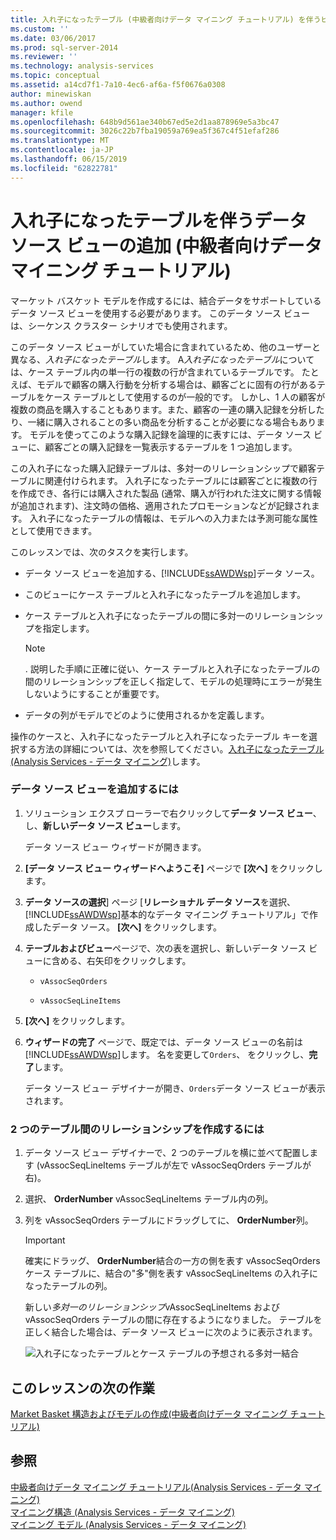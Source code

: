 ```yaml
---
title: 入れ子になったテーブル (中級者向けデータ マイニング チュートリアル) を伴うビューをソース、データの追加 |Microsoft Docs
ms.custom: ''
ms.date: 03/06/2017
ms.prod: sql-server-2014
ms.reviewer: ''
ms.technology: analysis-services
ms.topic: conceptual
ms.assetid: a14cd7f1-7a10-4ec6-af6a-f5f0676a0308
author: minewiskan
ms.author: owend
manager: kfile
ms.openlocfilehash: 648b9d561ae340b67ed5e2d1aa878969e5a3bc47
ms.sourcegitcommit: 3026c22b7fba19059a769ea5f367c4f51efaf286
ms.translationtype: MT
ms.contentlocale: ja-JP
ms.lasthandoff: 06/15/2019
ms.locfileid: "62822781"
---
```

# <a name="adding-a-data-source-view-with-nested-tables-intermediate-data-mining-tutorial"></a>入れ子になったテーブルを伴うデータ ソース ビューの追加 (中級者向けデータ マイニング チュートリアル)
  マーケット バスケット モデルを作成するには、結合データをサポートしているデータ ソース ビューを使用する必要があります。 このデータ ソース ビューは、シーケンス クラスター シナリオでも使用されます。  
  
 このデータ ソース ビューがしていた場合に含まれているため、他のユーザーと異なる、*入れ子になったテーブル*します。 A*入れ子になったテーブル*については、ケース テーブル内の単一行の複数の行が含まれているテーブルです。 たとえば、モデルで顧客の購入行動を分析する場合は、顧客ごとに固有の行があるテーブルをケース テーブルとして使用するのが一般的です。 しかし、1 人の顧客が複数の商品を購入することもあります。また、顧客の一連の購入記録を分析したり、一緒に購入されることの多い商品を分析することが必要になる場合もあります。 モデルを使ってこのような購入記録を論理的に表すには、データ ソース ビューに、顧客ごとの購入記録を一覧表示するテーブルを 1 つ追加します。  
  
 この入れ子になった購入記録テーブルは、多対一のリレーションシップで顧客テーブルに関連付けられます。 入れ子になったテーブルには顧客ごとに複数の行を作成でき、各行には購入された製品 (通常、購入が行われた注文に関する情報が追加されます)、注文時の価格、適用されたプロモーションなどが記録されます。 入れ子になったテーブルの情報は、モデルへの入力または予測可能な属性として使用できます。  
  
 このレッスンでは、次のタスクを実行します。  
  
-   データ ソース ビューを追加する、[!INCLUDE[ssAWDWsp](../includes/ssawdwsp-md.md)]データ ソース。  
  
-   このビューにケース テーブルと入れ子になったテーブルを追加します。  
  
-   ケース テーブルと入れ子になったテーブルの間に多対一のリレーションシップを指定します。  
  
    > [!NOTE]  
    >  . 説明した手順に正確に従い、ケース テーブルと入れ子になったテーブルの間のリレーションシップを正しく指定して、モデルの処理時にエラーが発生しないようにすることが重要です。  
  
-   データの列がモデルでどのように使用されるかを定義します。  
  
 操作のケースと、入れ子になったテーブルと入れ子になったテーブル キーを選択する方法の詳細については、次を参照してください。[入れ子になったテーブル&#40;Analysis Services - データ マイニング&#41;](../../2014/analysis-services/data-mining/nested-tables-analysis-services-data-mining.md)します。  
  
### <a name="to-add-a-data-source-view"></a>データ ソース ビューを追加するには  
  
1.  ソリューション エクスプ ローラーで右クリックして**データ ソース ビュー**、し、**新しいデータ ソース ビュー**します。  
  
     データ ソース ビュー ウィザードが開きます。  
  
2.  **[データ ソース ビュー ウィザードへようこそ]** ページで **[次へ]** をクリックします。  
  
3.  **データ ソースの選択**] ページ [**リレーショナル データ ソース**を選択、[!INCLUDE[ssAWDWsp](../includes/ssawdwsp-md.md)]基本的なデータ マイニング チュートリアル」で作成したデータ ソース。 **[次へ]** をクリックします。  
  
4.  **テーブルおよびビュー**ページで、次の表を選択し、新しいデータ ソース ビューに含める、右矢印をクリックします。  
  
    -   `vAssocSeqOrders`  
  
    -   `vAssocSeqLineItems`  
  
5.  **[次へ]** をクリックします。  
  
6.  **ウィザードの完了** ページで、既定では、データ ソース ビューの名前は[!INCLUDE[ssAWDWsp](../includes/ssawdwsp-md.md)]します。 名を変更して`Orders`、 をクリックし、**完了**します。  
  
     データ ソース ビュー デザイナーが開き、`Orders`データ ソース ビューが表示されます。  
  
### <a name="to-create-a-relationship-between-tables"></a>2 つのテーブル間のリレーションシップを作成するには  
  
1.  データ ソース ビュー デザイナーで、2 つのテーブルを横に並べて配置します (vAssocSeqLineItems テーブルが左で vAssocSeqOrders テーブルが右)。  
  
2.  選択、 **OrderNumber** vAssocSeqLineItems テーブル内の列。  
  
3.  列を vAssocSeqOrders テーブルにドラッグしてに、 **OrderNumber**列。  
  
    > [!IMPORTANT]  
    >  確実にドラッグ、 **OrderNumber**結合の一方の側を表す vAssocSeqOrders ケース テーブルに、結合の"多"側を表す vAssocSeqLineItems の入れ子になったテーブルの列。  
  
     新しい*多対一のリレーションシップ*vAssocSeqLineItems および vAssocSeqOrders テーブルの間に存在するようになりました。 テーブルを正しく結合した場合は、データ ソース ビューに次のように表示されます。  
  
     ![入れ子になったテーブルとケース テーブルの予想される多対一結合](../../2014/tutorials/media/dsv-nestedjoin-illustration.gif "入れ子になったテーブルとケース テーブルの予想される多対一結合")  
  
## <a name="next-task-in-lesson"></a>このレッスンの次の作業  
 [Market Basket 構造およびモデルの作成&#40;中級者向けデータ マイニング チュートリアル&#41;](../../2014/tutorials/creating-a-market-basket-structure-and-model-intermediate-data-mining-tutorial.md)  
  
## <a name="see-also"></a>参照  
 [中級者向けデータ マイニング チュートリアル&#40;Analysis Services - データ マイニング&#41;](../../2014/tutorials/intermediate-data-mining-tutorial-analysis-services-data-mining.md)   
 [マイニング構造 &#40;Analysis Services - データ マイニング&#41;](../../2014/analysis-services/data-mining/mining-structures-analysis-services-data-mining.md)   
 [マイニング モデル (Analysis Services - データ マイニング)](../../2014/analysis-services/data-mining/mining-models-analysis-services-data-mining.md)  
  
  

